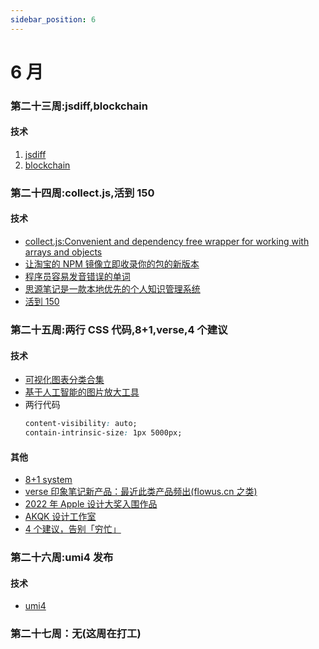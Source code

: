 ```yaml
---
sidebar_position: 6
---
```


# 6 月

### 第二十三周:jsdiff,blockchain

#### 技术

1. [jsdiff](https://github.com/kpdecker/jsdiff)
2. [blockchain](https://github.com/smartcontractkit/full-blockchain-solidity-course-js)

### 第二十四周:collect.js,活到 150

#### 技术

- [collect.js:Convenient and dependency free wrapper for working with arrays and objects](https://github.com/ecrmnn/collect.js)
- [让淘宝的 NPM 镜像立即收录你的包的新版本](https://github.com/cssmagic/npm-mirror-sync)
- [程序员容易发音错误的单词](https://github.com/shimohq/chinese-programmer-wrong-pronunciation)
- [思源笔记是一款本地优先的个人知识管理系统](https://github.com/siyuan-note/siyuan)
- [活到 150](https://github.com/zijie0/HumanSystemOptimization)

### 第二十五周:两行 CSS 代码,8+1,verse,4 个建议

#### 技术

- [可视化图表分类合集](https://datavizproject.com/)
- [基于人工智能的图片放大工具](https://www.upscale.media/upload)
- 两行代码
  ```css
  content-visibility: auto;
  contain-intrinsic-size: 1px 5000px;
  ```

#### 其他

- [8+1 system](https://mp.weixin.qq.com/s/LFz9ZIj5Neoi6M_nScPMhw)
- [verse 印象笔记新产品：最近此类产品频出(flowus.cn 之类)](https://verse.app.yinxiang.com/product)
- [2022 年 Apple 设计大奖入围作品](https://developer.apple.com/cn/design/awards/)
- [AKQK 设计工作室](https://www.akqa.com/work/)
- [4 个建议，告别「穷忙」](https://mp.weixin.qq.com/s/5W87Kq2pndOvjpWxE2uWEg)

### 第二十六周:umi4 发布

#### 技术

- [umi4](https://zhuanlan.zhihu.com/p/531657498)

### 第二十七周：无(这周在打工)
